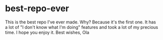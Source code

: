 # best-repo-ever
This is the best repo I've ever made.
Why?
Because it's the first one.
It has a lot of "I don't know what I'm doing" features and took a lot of my precious time.
I hope you enjoy it. 
Best wishes, 
Ola
